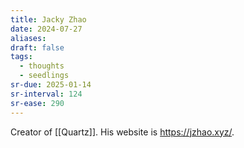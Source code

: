 ```yaml
---
title: Jacky Zhao
date: 2024-07-27
aliases: 
draft: false
tags:
  - thoughts
  - seedlings
sr-due: 2025-01-14
sr-interval: 124
sr-ease: 290
---
```

Creator of [[Quartz]]. His website is https://jzhao.xyz/.